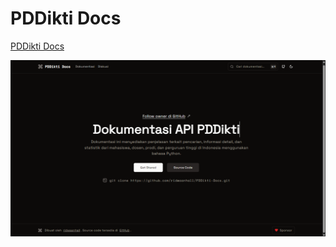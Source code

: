 # PDDikti Docs

[PDDikti Docs](https://pddikti-docs.vercel.app/)

![PDDikti Docs Overview](public/pddikti-docs.png)
